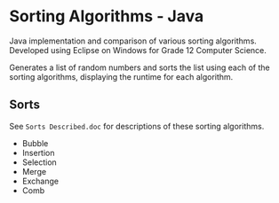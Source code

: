 # Sorting Algorithms - Java
Java implementation and comparison of various sorting algorithms. Developed using Eclipse on Windows for Grade 12 Computer Science.

Generates a list of random numbers and sorts the list using each of the sorting algorithms, displaying the runtime for each algorithm.

## Sorts
See `Sorts Described.doc` for descriptions of these sorting algorithms.

- Bubble
- Insertion
- Selection
- Merge
- Exchange
- Comb
